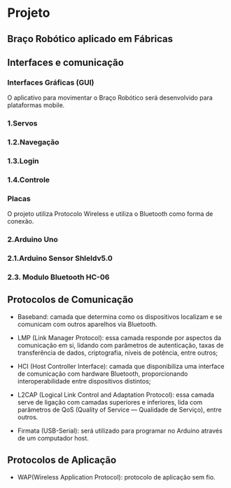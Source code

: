 # Projeto 

## Braço Robótico aplicado em Fábricas
                         

## Interfaces e comunicação


### Interfaces Gráficas (GUI)
   O aplicativo para movimentar o Braço Robótico será desenvolvido para plataformas mobile.


### 1.Servos

### 1.2.Navegação
 
### 1.3.Login

### 1.4.Controle
 
### Placas 

O projeto utiliza Protocolo Wireless e utiliza o Bluetooth como forma de conexão.

### 2.Arduino Uno
	  
	  
### 2.1.Arduino  Sensor  Shleldv5.0

### 2.3. Modulo Bluetooth HC-06
  
 
 
## Protocolos de Comunicação 

* Baseband: camada que determina como os dispositivos localizam e se comunicam com outros aparelhos via Bluetooth.

* LMP (Link Manager Protocol): essa camada responde por aspectos da comunicação em si, lidando com parâmetros de autenticação, taxas de transferência de dados, criptografia, níveis de potência, entre outros;

* HCI (Host Controller Interface): camada que disponibiliza uma interface de comunicação com hardware Bluetooth, proporcionando interoperabilidade entre dispositivos distintos;

* L2CAP (Logical Link Control and Adaptation Protocol): essa camada serve de ligação com camadas superiores e inferiores, lida com parâmetros de QoS (Quality of Service — Qualidade de Serviço), entre outros.

* Firmata (USB-Serial): será utilizado para programar no Arduino através de um computador host.  


## Protocolos de Aplicação 

* WAP(Wireless Application Protocol): protocolo de aplicação sem fio. 
